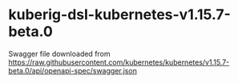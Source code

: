 # kuberig-dsl-kubernetes-v1.15.7-beta.0

Swagger file downloaded from https://raw.githubusercontent.com/kubernetes/kubernetes/v1.15.7-beta.0/api/openapi-spec/swagger.json
